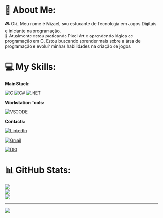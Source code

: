# 💫 About Me:
🎮 Olá, Meu nome é Mizael, sou estudante de Tecnologia em Jogos Digitais e iniciante na programação.<br>🌱 Atualmente estou praticando Pixel Art e aprendendo lógica de programação em C. Estou buscando aprender mais sobre a área de programação e evoluir minhas habilidades na criação de jogos.

# 💻 My Skills:
**Main Stack:**

![C](https://img.shields.io/badge/c-%2300599C.svg?style=for-the-badge&logo=c&logoColor=white) ![C#](https://img.shields.io/badge/C%23-239120?style=for-the-badge&logo=csharp&logoColor=white) ![.NET](https://img.shields.io/badge/.NET-512BD4?style=for-the-badge&logo=dotnet&logoColor=white)

**Workstation Tools:**

![VSCODE](https://img.shields.io/badge/VSCode-0078D4?style=for-the-badge&logo=visual%20studio%20code&logoColor=white)

**Contacts:**

[![LinkedIn](https://img.shields.io/badge/LinkedIn-0077B5?style=for-the-badge&logo=linkedin&logoColor=white)](https://www.linkedin.com/in/mizael-alex-9036b7254/)

[![Gmail](https://img.shields.io/badge/Gmail-D14836?style=for-the-badge&logo=gmail&logoColor=white)](mailto:mizaelsilva.contato@gmail.com)

[![DIO](https://img.shields.io/badge/DIO-1BB175?style=flat-square)](https://www.dio.me/users/mizael_alex027)


# 📊 GitHub Stats:
![](https://github-readme-stats.vercel.app/api?username=MizaelAlex&theme=radical&hide_border=false&include_all_commits=false&count_private=false)<br/>
![](https://github-readme-streak-stats.herokuapp.com/?user=MizaelAlex&theme=radical&hide_border=false)<br/>
![](https://github-readme-stats.vercel.app/api/top-langs/?username=MizaelAlex&theme=radical&hide_border=false&include_all_commits=false&count_private=false&layout=compact)

---
[![](https://visitcount.itsvg.in/api?id=MizaelAlex&icon=0&color=0)](https://visitcount.itsvg.in)

<!-- Proudly created with GPRM ( https://gprm.itsvg.in ) -->
